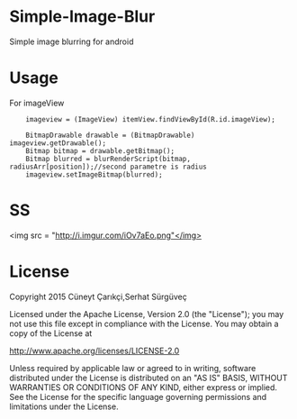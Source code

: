 # Simple-Image-Blur
Simple image blurring for android

Usage
====
For imageView 

        imageview = (ImageView) itemView.findViewById(R.id.imageView);

        BitmapDrawable drawable = (BitmapDrawable) imageview.getDrawable();
        Bitmap bitmap = drawable.getBitmap();
        Bitmap blurred = blurRenderScript(bitmap, radiusArr[position]);//second parametre is radius
        imageview.setImageBitmap(blurred);        




SS
====
 <img src = "http://i.imgur.com/iOv7aEo.png"</img>
 
 
License
====
Copyright 2015 Cüneyt Çarıkçi,Serhat Sürgüveç

Licensed under the Apache License, Version 2.0 (the "License");
you may not use this file except in compliance with the License.
You may obtain a copy of the License at

   http://www.apache.org/licenses/LICENSE-2.0

Unless required by applicable law or agreed to in writing, software
distributed under the License is distributed on an "AS IS" BASIS,
WITHOUT WARRANTIES OR CONDITIONS OF ANY KIND, either express or implied.
See the License for the specific language governing permissions and
limitations under the License.
